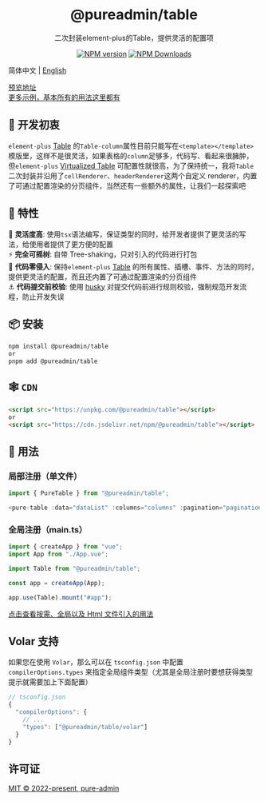 <h1 align="center">@pureadmin/table</h1>
<p align="center">二次封装element-plus的Table，提供灵活的配置项</p>

<p align="center">
<a href="https://www.npmjs.com/package/@pureadmin/table" target="__blank"><img src="https://img.shields.io/npm/v/@pureadmin/table?color=a1b858&label=" alt="NPM version"></a>
<a href="https://www.npmjs.com/package/@pureadmin/table" target="__blank"><img alt="NPM Downloads" src="https://img.shields.io/npm/dm/@pureadmin/table?color=50a36f&label="></a>
</p>

简体中文 | [English](./README.en-US.md)

[预览地址](https://pure-admin.github.io/pure-admin-table/)  
[更多示例，基本所有的用法这里都有](https://yiming_chang.gitee.io/vue-pure-admin/#/pure-table/index?username=sso&roles=admin&accessToken=eyJhbGciOiJIUzUxMiJ9.admin)

## 🤔 开发初衷

`element-plus` [Table](https://element-plus.org/zh-CN/component/table.html#table-column-%E5%B1%9E%E6%80%A7) 的`Table-column`属性目前只能写在`<template></template>`模版里，这样不是很灵活，如果表格的`column`足够多，代码写、看起来很臃肿，但`element-plus` [Virtualized Table](https://element-plus.org/zh-CN/component/table-v2.html) 可配置性就很高，为了保持统一，我将`Table`二次封装并沿用了`cellRenderer`、`headerRenderer`这两个自定义 renderer，内置了可通过配置渲染的分页组件，当然还有一些额外的属性，让我们一起探索吧

## 🚀 特性

🦾 **灵活度高**: 使用`tsx`语法编写，保证类型的同时，给开发者提供了更灵活的写法，给使用者提供了更方便的配置  
⚡ **完全可摇树**: 自带 Tree-shaking，只对引入的代码进行打包  
🫶 **代码零侵入**: 保持`element-plus` [Table](https://element-plus.org/zh-CN/component/table.html) 的所有属性、插槽、事件、方法的同时，提供更灵活的配置，而且还内置了可通过配置渲染的分页组件  
⚓ **代码提交前校验**: 使用 [husky](https://typicode.github.io/husky/#/) 对提交代码前进行规则校验，强制规范开发流程，防止开发失误

## 📦 安装

```bash
npm install @pureadmin/table
or
pnpm add @pureadmin/table
```

## 🕸️ `CDN`

```html
<script src="https://unpkg.com/@pureadmin/table"></script>
or
<script src="https://cdn.jsdelivr.net/npm/@pureadmin/table"></script>
```

## 🦄 用法

### 局部注册（单文件）

```ts
import { PureTable } from "@pureadmin/table";

<pure-table :data="dataList" :columns="columns" :pagination="pagination"></pure-table>
```

### 全局注册（main.ts）

```ts
import { createApp } from "vue";
import App from "./App.vue";

import Table from "@pureadmin/table";

const app = createApp(App);

app.use(Table).mount("#app");
```

[点击查看按需、全局以及 Html 文件引入的用法](https://github.com/pure-admin/pure-admin-table/tree/main/playgrounds)

## Volar 支持

如果您在使用 `Volar`，那么可以在 `tsconfig.json` 中配置 `compilerOptions.types` 来指定全局组件类型（尤其是全局注册时要想获得类型提示就需要加上下面配置）

```js
// tsconfig.json
{
  "compilerOptions": {
    // ...
    "types": ["@pureadmin/table/volar"]
  }
}
```

## 许可证

[MIT © 2022-present, pure-admin](./LICENSE)
